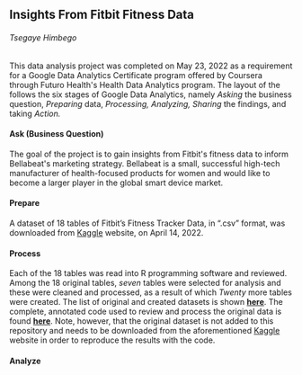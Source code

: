 ## Insights From Fitbit Fitness Data
###### _Tsegaye Himbego_
This data analysis project was completed on May 23, 2022 as a requirement for a Google Data Analytics Certificate program offered by Coursera through Futuro Health's Health Data Analytics program. The layout of the follows the six stages of Google Data Analytics, namely _Asking_ the business question, _Preparing_ data, _Processing,_ _Analyzing,_ _Sharing_ the findings, and taking _Action._
#### Ask (Business Question)
The goal of the project is to gain insights from Fitbit's fitness data to inform Bellabeat's marketing strategy. Bellabeat is a small, successful high-tech manufacturer of health-focused products for women and would like to become a larger player in the global smart device market.
#### Prepare
A dataset of 18 tables of Fitbit’s Fitness Tracker Data, in “.csv” format, was downloaded from [Kaggle](https://www.kaggle.com/datasets/arashnic/fitbit) website, on April 14, 2022. 
#### Process
Each of the 18 tables was read into R programming software and reviewed. Among the 18 original tables, _seven_ tables were selected for analysis and these were cleaned and processed, as a result of which _Twenty_ more tables were created. The list of original and created datasets is shown <b> [here](https://github.com/tsegayeh/InsightsFromFitBitData/blob/main/DataProcessing.PNG)</b>. The complete, annotated code used to review and process the original data is found <b>[here](https://github.com/tsegayeh/InsightsFromFitBitData/blob/main/HDAcapstone.R)</b>. Note, however, that the original dataset is not added to this repository and needs to be downloaded from the aforementioned [Kaggle](https://www.kaggle.com/datasets/arashnic/fitbit) website in order to reproduce the results with the code. 
#### Analyze
